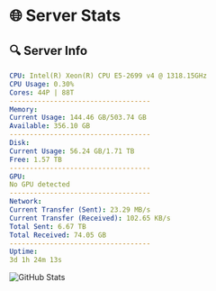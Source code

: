 # 🌐 Server Stats
## 🔍 Server Info
```yaml
CPU: Intel(R) Xeon(R) CPU E5-2699 v4 @ 1318.15GHz
CPU Usage: 0.30%
Cores: 44P | 88T
-----------------------------------
Memory:
Current Usage: 144.46 GB/503.74 GB
Available: 356.10 GB
-----------------------------------
Disk:
Current Usage: 56.24 GB/1.71 TB
Free: 1.57 TB
-----------------------------------
GPU:
No GPU detected
-----------------------------------
Network:
Current Transfer (Sent): 23.29 MB/s
Current Transfer (Received): 102.65 KB/s
Total Sent: 6.67 TB
Total Received: 74.05 GB
-----------------------------------
Uptime:
3d 1h 24m 13s
```
![GitHub Stats](https://img.shields.io/badge/Updated-2025-03-10_22:47:02-blue)
